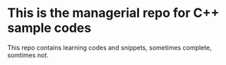 # This is the managerial repo for C++ sample codes
This repo contains learning codes and snippets, sometimes complete, somtimes not.
